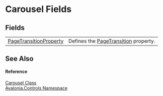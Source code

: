 # Carousel Fields




## Fields
<table>
<tr>
<td><a href="F_Avalonia_Controls_Carousel_PageTransitionProperty">PageTransitionProperty</a></td>
<td>Defines the <a href="P_Avalonia_Controls_Carousel_PageTransition">PageTransition</a> property.</td>
</tr>
</table>

## See Also


#### Reference
<a href="T_Avalonia_Controls_Carousel">Carousel Class</a>  
<a href="N_Avalonia_Controls">Avalonia.Controls Namespace</a>  

